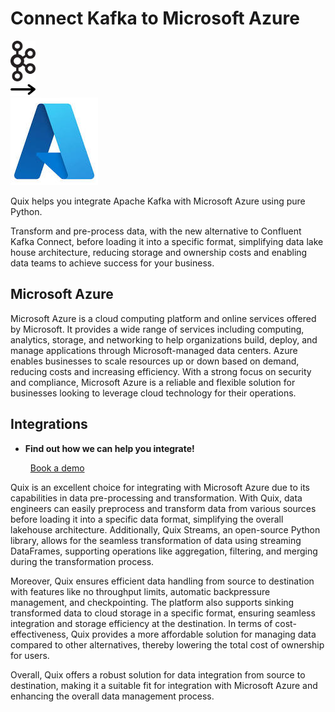 # Connect Kafka to Microsoft Azure

<div class="connect-images cards blog-grid-card" markdown>
<div>
<img src="../images/kafka_logo.png" width="40px" />
</div>
<div>
<img src="../images/arrow.svg" width="40px" />
</div>
<div>
<img src="./images/microsoft-azure_1.jpg" />
</div>
</div>

Quix helps you integrate Apache Kafka with Microsoft Azure using pure Python.

Transform and pre-process data, with the new alternative to Confluent Kafka Connect, before loading it into a specific format, simplifying data lake house architecture, reducing storage and ownership costs and enabling data teams to achieve success for your business.

## Microsoft Azure

Microsoft Azure is a cloud computing platform and online services offered by Microsoft. It provides a wide range of services including computing, analytics, storage, and networking to help organizations build, deploy, and manage applications through Microsoft-managed data centers. Azure enables businesses to scale resources up or down based on demand, reducing costs and increasing efficiency. With a strong focus on security and compliance, Microsoft Azure is a reliable and flexible solution for businesses looking to leverage cloud technology for their operations.

## Integrations

<div class="grid cards" markdown>

- __Find out how we can help you integrate!__

    <a class="md-button md-button--primary" href="https://share.hsforms.com/1iW0TmZzKQMChk0lxd_tGiw4yjw2?__hstc=175542013.2303933fbd746c0ac86d9ccbe9bc9100.1728383268831.1729603416735.1729620918855.31&__hssc=175542013.1.1729620918855&__hsfp=2132701734" target="_blank" style="margin:.5rem;">Book a demo</a>

</div>


Quix is an excellent choice for integrating with Microsoft Azure due to its capabilities in data pre-processing and transformation. With Quix, data engineers can easily preprocess and transform data from various sources before loading it into a specific data format, simplifying the overall lakehouse architecture. Additionally, Quix Streams, an open-source Python library, allows for the seamless transformation of data using streaming DataFrames, supporting operations like aggregation, filtering, and merging during the transformation process.

Moreover, Quix ensures efficient data handling from source to destination with features like no throughput limits, automatic backpressure management, and checkpointing. The platform also supports sinking transformed data to cloud storage in a specific format, ensuring seamless integration and storage efficiency at the destination. In terms of cost-effectiveness, Quix provides a more affordable solution for managing data compared to other alternatives, thereby lowering the total cost of ownership for users.

Overall, Quix offers a robust solution for data integration from source to destination, making it a suitable fit for integration with Microsoft Azure and enhancing the overall data management process.

